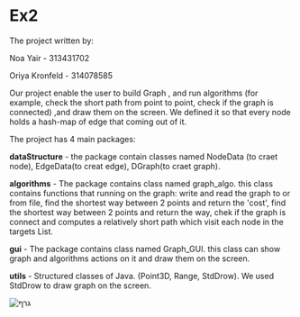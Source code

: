 # Ex2
The project written by:

Noa Yair - 313431702

Oriya Kronfeld - 314078585

Our project enable the user to build Graph , and run algorithms (for example, check the short path from point to point, check if the graph is connected) ,and draw them on the screen.
We defined it so that every node holds a hash-map of edge that coming out of it.


The project has 4 main packages: 

**dataStructure** - the package contain classes named NodeData (to craet node), EdgeData(to creat edge), DGraph(to craet graph).

**algorithms** - The package contains class named graph_algo. this class contains functions that running on the graph: write and read the graph to or from file, find the shortest way between 2 points and return the 'cost', find the shortest way between 2 points and return the way, chek if the graph is connect and computes a relatively short path which visit each node in the targets List.

**gui** -  The package contains class named Graph_GUI. this class can show graph and algorithms actions on it and draw them on the screen.

**utils** - Structured classes of Java. (Point3D, Range, StdDrow). We used StdDrow to draw graph on the screen.

![גרף](https://user-images.githubusercontent.com/57597109/71783613-d0819b00-2ff1-11ea-9c29-b5c54e6b9586.jpeg)

